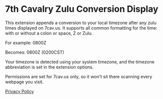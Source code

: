 # 7th Cavalry Zulu Conversion Display

This extension appends a conversion to your local timezone after any zulu times displayed on 7cav.us. It supports all common formatting for the time: with or without a colon or space, Z or Zulu.

For example:
0800Z

Becomes:
0800Z (0200CST)

Your timezone is detected using your system timezone, and the timezone abbreviation is set in the extension options.

Permissions are set for 7cav.us only, so it won't sit there scanning every webpage you visit.

[Privacy Policy](https://github.com/RaynorD/CavZuluConverter-Edge/wiki/Privacy-Policy)
